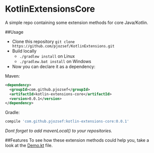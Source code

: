 # KotlinExtensionsCore

A simple repo containing some extension methods for core Java/Kotlin.

##Usage
* Clone this repository `git clone https://github.com/pjozsef/KotlinExtensions.git`
* Build locally 
  * `./gradlew install` on Linux
  * `./gradlew.bat install` on Windows
* Now you can declare it as a dependency:

Maven:
```xml
<dependency>
  <groupId>com.github.pjozsef</groupId>
  <artifactId>kotlin-extensions-core</artifactId>
  <version>0.0.1</version>
</dependency>
```

Gradle:
```groovy
compile 'com.github.pjozsef:kotlin-extensions-core:0.0.1'
```
*Dont forget to add mavenLocal() to your repositories.*

##Features
To see how these extension methods could help you, take a look at the  [Demo.kt](https://github.com/pjozsef/KotlinExtensionsCore/blob/master/demo/src/main/kotlin/com/github/pjozsef/extension/demo/Demo.kt) file.
